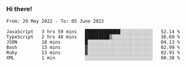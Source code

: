 ### Hi there!

<!--START_SECTION:waka-->

```text
From: 29 May 2022 - To: 05 June 2022

JavaScript   3 hrs 59 mins   █████████████░░░░░░░░░░░░   52.14 %
TypeScript   2 hrs 48 mins   █████████▒░░░░░░░░░░░░░░░   36.69 %
JSON         18 mins         █░░░░░░░░░░░░░░░░░░░░░░░░   04.13 %
Bash         13 mins         ▓░░░░░░░░░░░░░░░░░░░░░░░░   02.99 %
Ruby         13 mins         ▓░░░░░░░░░░░░░░░░░░░░░░░░   02.91 %
XML          1 min           ░░░░░░░░░░░░░░░░░░░░░░░░░   00.38 %
```

<!--END_SECTION:waka-->
